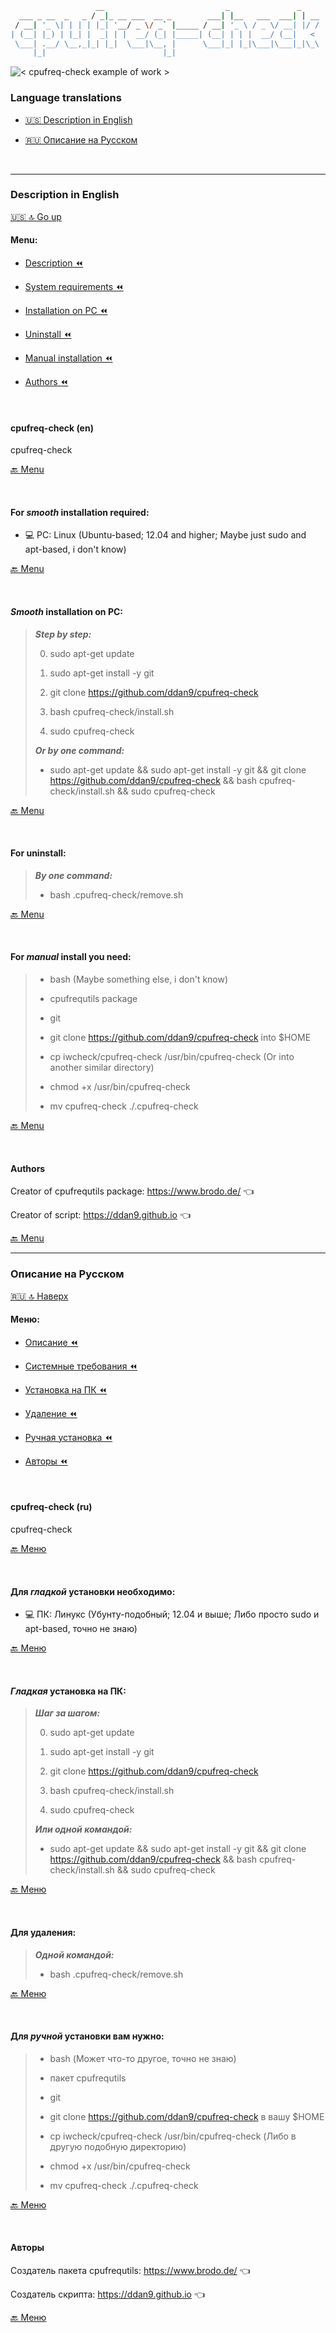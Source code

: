 ```bash
                   __                           _               _    
  ___ _ __  _   _ / _|_ __ ___  __ _        ___| |__   ___  ___| | __
 / __| '_ \| | | | |_| '__/ _ \/ _` |_____ / __| '_ \ / _ \/ __| |/ /
| (__| |_) | |_| |  _| | |  __/ (_| |_____| (__| | | |  __/ (__|   < 
 \___| .__/ \__,_|_| |_|  \___|\__, |      \___|_| |_|\___|\___|_|\_\
     |_|                          |_|                                
```

![ < cpufreq-check example of work > ](cpufreq-check.gif)

### Language translations

- [🇺🇸 Description in English](#Description-in-English)

- [🇷🇺 Описание на Русском](#Описание-на-Русском)

<br />

---

### Description in English

[🇺🇸 🔝 Go up](#Language-translations)

#### Menu:

- [Description ⏪](#cpufreq-check-en)

- [System requirements ⏪](#For-smooth-installation-required)

- [Installation on PC ⏪](#Smooth-installation-on-PC)

- [Uninstall ⏪](#For-uninstall)

- [Manual installation ⏪](#For-manual-install-you-need)

- [Authors ⏪](#Authors)

<br />

#### cpufreq-check (en)

cpufreq-check

[🔙 Menu](#Menu)

<br />

#### For ***smooth*** installation required: 

- 💻 PC: Linux (Ubuntu-based; 12.04 and higher; Maybe just sudo and apt-based, i don't know)

[🔙 Menu](#Menu)

<br />

#### ***Smooth*** installation on PC:

> ***Step by step:***
>
> 0. sudo apt-get update
>
> 1. sudo apt-get install -y git
>
> 2. git clone https://github.com/ddan9/cpufreq-check
>
> 3. bash cpufreq-check/install.sh
>
> 4. sudo cpufreq-check
>
> ***Or by one command:***
>
> - sudo apt-get update && sudo apt-get install -y git && git clone https://github.com/ddan9/cpufreq-check && bash cpufreq-check/install.sh && sudo cpufreq-check

[🔙 Menu](#Menu)

<br />

#### For uninstall:

> ***By one command:***
>
> - bash .cpufreq-check/remove.sh

[🔙 Menu](#Menu)

<br />


#### For ***manual*** install you need:

> - bash (Maybe something else, i don't know)
>
> - cpufrequtils package
>
> - git
>
> - git clone https://github.com/ddan9/cpufreq-check into $HOME
>
> - cp iwcheck/cpufreq-check /usr/bin/cpufreq-check (Or into another similar directory)
>
> - chmod +x /usr/bin/cpufreq-check
>
> - mv cpufreq-check ./.cpufreq-check

[🔙 Menu](#Menu)

<br />

#### Authors

Creator of cpufrequtils package: https://www.brodo.de/ 👈

Creator of script: https://ddan9.github.io 👈

[🔙 Menu](#Menu)

---

### Описание на Русском

[🇷🇺 🔝 Наверх](#Language-translations)

#### Меню:

- [Описание ⏪](#cpufreq-check-ru)

- [Системные требования ⏪](#Для-гладкой-установки-необходимо)

- [Установка на ПК ⏪](#Гладкая-установка-на-ПК)

- [Удаление ⏪](#Для-удаления)

- [Ручная установка ⏪](#Для-ручной-установки-вам-нужно)

- [Авторы ⏪](#Авторы)

<br />

#### cpufreq-check (ru)
 
cpufreq-check

[🔙 Меню](#Меню)

<br />

#### Для ***гладкой*** установки необходимо:

- 💻 ПК: Линукс (Убунту-подобный; 12.04 и выше; Либо просто sudo и apt-based, точно не знаю)

[🔙 Меню](#Меню)

<br />

#### ***Гладкая*** установка на ПК:

> ***Шаг за шагом:***
>
> 0. sudo apt-get update 
>
> 1. sudo apt-get install -y git
>
> 2. git clone https://github.com/ddan9/cpufreq-check
> 
> 3. bash cpufreq-check/install.sh
>
> 4. sudo cpufreq-check
>
> ***Или одной командой:***
>
> - sudo apt-get update && sudo apt-get install -y git && git clone https://github.com/ddan9/cpufreq-check && bash cpufreq-check/install.sh && sudo cpufreq-check

[🔙 Меню](#Меню)

<br />

#### Для удаления:

> ***Одной командой:***
>
> - bash .cpufreq-check/remove.sh

[🔙 Меню](#Меню)

</br>

#### Для ***ручной*** установки вам нужно:

> - bash (Может что-то другое, точно не знаю)
>
> - пакет cpufrequtils
>
> - git
>
> - git clone https://github.com/ddan9/cpufreq-check в вашу $HOME
>
> - cp iwcheck/cpufreq-check /usr/bin/cpufreq-check (Либо в другую подобную директорию)
>
> - chmod +x /usr/bin/cpufreq-check
>
> - mv cpufreq-check ./.cpufreq-check

[🔙 Меню](#Меню)

<br />

#### Авторы

Создатель пакета cpufrequtils: https://www.brodo.de/ 👈

Создатель скрипта: https://ddan9.github.io 👈

[🔙 Меню](#Меню)

